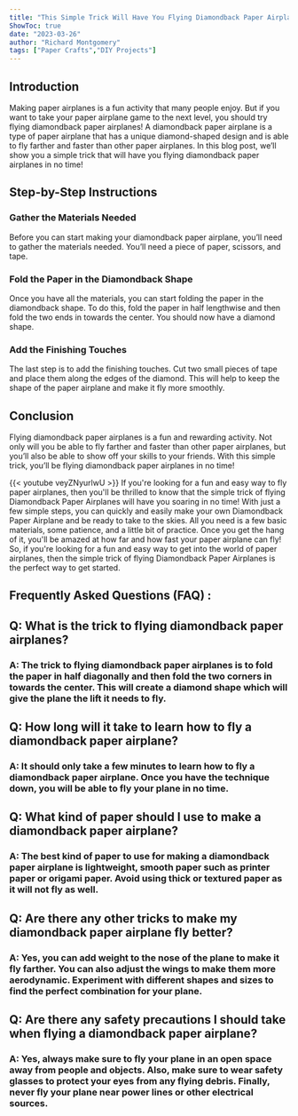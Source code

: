 ```yaml
---
title: "This Simple Trick Will Have You Flying Diamondback Paper Airplanes in No Time!"
ShowToc: true 
date: "2023-03-26"
author: "Richard Montgomery" 
tags: ["Paper Crafts","DIY Projects"]
---
```

## Introduction

Making paper airplanes is a fun activity that many people enjoy. But if you want to take your paper airplane game to the next level, you should try flying diamondback paper airplanes! A diamondback paper airplane is a type of paper airplane that has a unique diamond-shaped design and is able to fly farther and faster than other paper airplanes. In this blog post, we’ll show you a simple trick that will have you flying diamondback paper airplanes in no time! 

## Step-by-Step Instructions

### Gather the Materials Needed

Before you can start making your diamondback paper airplane, you’ll need to gather the materials needed. You’ll need a piece of paper, scissors, and tape. 

### Fold the Paper in the Diamondback Shape

Once you have all the materials, you can start folding the paper in the diamondback shape. To do this, fold the paper in half lengthwise and then fold the two ends in towards the center. You should now have a diamond shape. 

### Add the Finishing Touches

The last step is to add the finishing touches. Cut two small pieces of tape and place them along the edges of the diamond. This will help to keep the shape of the paper airplane and make it fly more smoothly. 

## Conclusion

Flying diamondback paper airplanes is a fun and rewarding activity. Not only will you be able to fly farther and faster than other paper airplanes, but you’ll also be able to show off your skills to your friends. With this simple trick, you’ll be flying diamondback paper airplanes in no time!

{{< youtube veyZNyurlwU >}} 
If you're looking for a fun and easy way to fly paper airplanes, then you'll be thrilled to know that the simple trick of flying Diamondback Paper Airplanes will have you soaring in no time! With just a few simple steps, you can quickly and easily make your own Diamondback Paper Airplane and be ready to take to the skies. All you need is a few basic materials, some patience, and a little bit of practice. Once you get the hang of it, you'll be amazed at how far and how fast your paper airplane can fly! So, if you're looking for a fun and easy way to get into the world of paper airplanes, then the simple trick of flying Diamondback Paper Airplanes is the perfect way to get started.

## Frequently Asked Questions (FAQ) :
<h2>Q: What is the trick to flying diamondback paper airplanes? </h2>

<h3>A: The trick to flying diamondback paper airplanes is to fold the paper in half diagonally and then fold the two corners in towards the center. This will create a diamond shape which will give the plane the lift it needs to fly.</h3>

<h2>Q: How long will it take to learn how to fly a diamondback paper airplane? </h2>

<h3>A: It should only take a few minutes to learn how to fly a diamondback paper airplane. Once you have the technique down, you will be able to fly your plane in no time.</h3>

<h2>Q: What kind of paper should I use to make a diamondback paper airplane? </h2>

<h3>A: The best kind of paper to use for making a diamondback paper airplane is lightweight, smooth paper such as printer paper or origami paper. Avoid using thick or textured paper as it will not fly as well.</h3>

<h2>Q: Are there any other tricks to make my diamondback paper airplane fly better? </h2>

<h3>A: Yes, you can add weight to the nose of the plane to make it fly farther. You can also adjust the wings to make them more aerodynamic. Experiment with different shapes and sizes to find the perfect combination for your plane.</h3>

<h2>Q: Are there any safety precautions I should take when flying a diamondback paper airplane? </h2>

<h3>A: Yes, always make sure to fly your plane in an open space away from people and objects. Also, make sure to wear safety glasses to protect your eyes from any flying debris. Finally, never fly your plane near power lines or other electrical sources.</h3>





